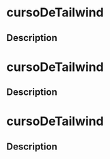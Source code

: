 # cursoDeTailwind

## Description

# cursoDeTailwind

## Description

# cursoDeTailwind

## Description

